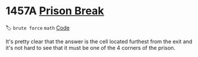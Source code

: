 # **1457A** [Prison Break](https://codeforces.com/contest/1457/problem/A)

🏷 `brute force` `math` [Code](https://github.com/akoprow/competetive-programming/blob/master/src/codeforces/r680-699/r687/1457a-prison-break.kt)

It's pretty clear that the answer is the cell located furthest from the exit and it's not hard to see that it must be one of the 4 corners of the prison.

